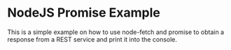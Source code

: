 # NodeJS Promise Example
This is a simple example on how to use node-fetch and promise to obtain a response from a REST service and print it into the console.